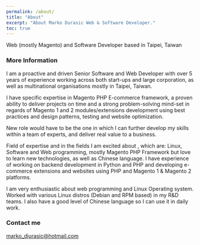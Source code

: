 ```yaml
---
permalink: /about/
title: "About"
excerpt: "About Marko Durasic Web & Software Developer."
toc: true
---
```


Web (mostly Magento) and Software Developer based in Taipei, Taiwan

### More Information

I am a proactive and driven Senior Software and Web Developer with over 5 years of experience working across both start-ups and large corporation, as well as multinational organisations mostly in Taipei, Taiwan.

I have specific expertise in Magento PHP E-commerce framework, a proven ability to deliver projects on time and a strong problem-solving mind-set in regards of Magento 1 and 2 modules/extensions development using best practices and design patterns, testing and website optimization.

New role would have to be the one in which I can further develop my skills within a team of experts, and deliver real value to a business.

Field of expertise and in the fields I am excited about , which are:
Linux, Software and Web programming, mostly Magento PHP Framework but love to learn new technologies, as well as Chinese language.
I have experience of working on backend development in Python and PHP and developing e-commerce extensions and websites using PHP and Magento 1 & Magento 2 platforms.

I am very enthusiastic about web programming and Linux Operating system.
Worked with various Linux distros (Debian and RPM based) in my R&D teams. 
I also have a good level of Chinese language so I can use it in daily work.


### Contact me

[marko_djurasic@hotmail.com](mailto:marko_djurasic@hotmail.com)